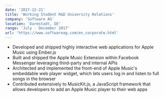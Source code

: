 ```yaml
---
date: '2017-12-21'
title: 'Working Student R&D University Relations'
company: 'Software AG'
location: 'Darmstadt, DE'
range: 'July - December 2017'
url: 'https://www.softwareag.com/en_corporate.html'
---
```


- Developed and shipped highly interactive web applications for Apple Music using Ember.js
- Built and shipped the Apple Music Extension within Facebook Messenger leveraging third-party and internal APIs
- Architected and implemented the front-end of Apple Music's embeddable web player widget, which lets users log in and listen to full songs in the browser
- Contributed extensively to MusicKit.js, a JavaScript framework that allows developers to add an Apple Music player to their web apps
